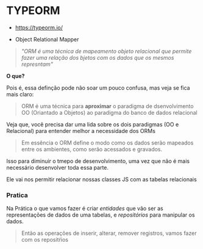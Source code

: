 # TYPEORM

- https://typeorm.io/

- Object Relational Mapper

> _"ORM é uma técnica de mapeamento objeto relacional que permite fazer uma relação dos bjetos com os dados que os mesmos represntam"_

**O que?**

Pois é, essa definção pode não soar um pouco confusa, mas veja se fica mais claro:

> ORM é uma técnica para **aproximar** o paradigma de dsenvolvimento OO (Oriantado a Objetos) ao paradigma do banco de dados relacional

Veja que, você precisa dar uma lida sobre os dois paradigmas (OO e Relacional) para entender melhor a necessidade dos ORMs

> Em essência o ORM define o modo como os dados serão mapeados entre os ambientes, como serão acessados e gravados.

Isso para diminuir o tmepo de desenvolvimento, uma vez que não é mais necessário desenvolver toda essa parte.

Ele vai nos permitir relacionar nossas classes JS com as tabelas relacionais

### Pratica

Na Prática o que vamos fazer é criar _entidades_ que vão ser as representações de dados de uma tabelas, e _repositórios_ para manipular os dados.

> Então as operações de inserir, alterar, remover registros, vamos fazer com os repositŕios
